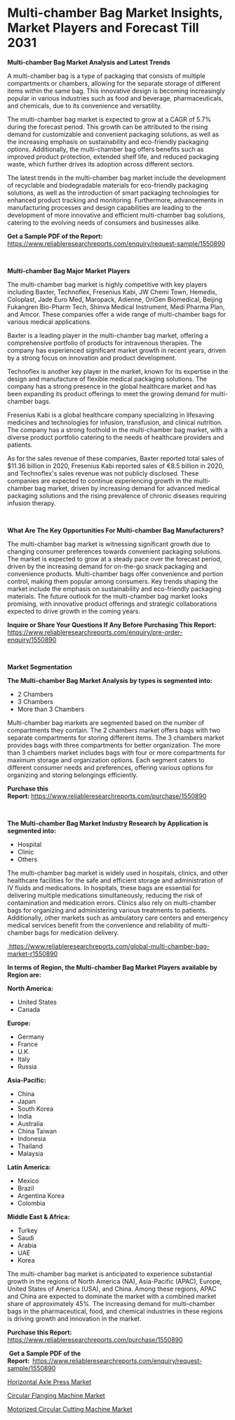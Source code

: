 <p><h1>Multi-chamber Bag Market Insights, Market Players and Forecast Till 2031</h1></p><p><strong>Multi-chamber Bag Market Analysis and Latest Trends</strong></p>
<p><p>A multi-chamber bag is a type of packaging that consists of multiple compartments or chambers, allowing for the separate storage of different items within the same bag. This innovative design is becoming increasingly popular in various industries such as food and beverage, pharmaceuticals, and chemicals, due to its convenience and versatility.</p><p>The multi-chamber bag market is expected to grow at a CAGR of 5.7% during the forecast period. This growth can be attributed to the rising demand for customizable and convenient packaging solutions, as well as the increasing emphasis on sustainability and eco-friendly packaging options. Additionally, the multi-chamber bag offers benefits such as improved product protection, extended shelf life, and reduced packaging waste, which further drives its adoption across different sectors.</p><p>The latest trends in the multi-chamber bag market include the development of recyclable and biodegradable materials for eco-friendly packaging solutions, as well as the introduction of smart packaging technologies for enhanced product tracking and monitoring. Furthermore, advancements in manufacturing processes and design capabilities are leading to the development of more innovative and efficient multi-chamber bag solutions, catering to the evolving needs of consumers and businesses alike.</p></p>
<p><strong>Get a Sample PDF of the Report:&nbsp;</strong> <a href="https://www.reliableresearchreports.com/enquiry/request-sample/1550890">https://www.reliableresearchreports.com/enquiry/request-sample/1550890</a></p>
<p>&nbsp;</p>
<p><strong>Multi-chamber Bag Major Market Players</strong></p>
<p><p>The multi-chamber bag market is highly competitive with key players including Baxter, Technoflex, Fresenius Kabi, JW Chemi Town, Hemedis, Coloplast, Jade Euro Med, Maropack, Adienne, OriGen Biomedical, Beijing Fukangren Bio-Pharm Tech, Shinva Medical Instrument, Medi Pharma Plan, and Amcor. These companies offer a wide range of multi-chamber bags for various medical applications.</p><p>Baxter is a leading player in the multi-chamber bag market, offering a comprehensive portfolio of products for intravenous therapies. The company has experienced significant market growth in recent years, driven by a strong focus on innovation and product development.</p><p>Technoflex is another key player in the market, known for its expertise in the design and manufacture of flexible medical packaging solutions. The company has a strong presence in the global healthcare market and has been expanding its product offerings to meet the growing demand for multi-chamber bags.</p><p>Fresenius Kabi is a global healthcare company specializing in lifesaving medicines and technologies for infusion, transfusion, and clinical nutrition. The company has a strong foothold in the multi-chamber bag market, with a diverse product portfolio catering to the needs of healthcare providers and patients.</p><p>As for the sales revenue of these companies, Baxter reported total sales of $11.36 billion in 2020, Fresenius Kabi reported sales of €8.5 billion in 2020, and Technoflex's sales revenue was not publicly disclosed. These companies are expected to continue experiencing growth in the multi-chamber bag market, driven by increasing demand for advanced medical packaging solutions and the rising prevalence of chronic diseases requiring infusion therapy.</p></p>
<p>&nbsp;</p>
<p><strong>What Are The Key Opportunities For Multi-chamber Bag Manufacturers?</strong></p>
<p><p>The multi-chamber bag market is witnessing significant growth due to changing consumer preferences towards convenient packaging solutions. The market is expected to grow at a steady pace over the forecast period, driven by the increasing demand for on-the-go snack packaging and convenience products. Multi-chamber bags offer convenience and portion control, making them popular among consumers. Key trends shaping the market include the emphasis on sustainability and eco-friendly packaging materials. The future outlook for the multi-chamber bag market looks promising, with innovative product offerings and strategic collaborations expected to drive growth in the coming years.</p></p>
<p><strong>Inquire or Share Your Questions If Any Before Purchasing This Report:</strong> <a href="https://www.reliableresearchreports.com/enquiry/pre-order-enquiry/1550890">https://www.reliableresearchreports.com/enquiry/pre-order-enquiry/1550890</a></p>
<p>&nbsp;</p>
<p><strong>Market Segmentation</strong></p>
<p><strong>The Multi-chamber Bag Market Analysis by types is segmented into:</strong></p>
<p><ul><li>2 Chambers</li><li>3 Chambers</li><li>More than 3 Chambers</li></ul></p>
<p><p>Multi-chamber bag markets are segmented based on the number of compartments they contain. The 2 chambers market offers bags with two separate compartments for storing different items. The 3 chambers market provides bags with three compartments for better organization. The more than 3 chambers market includes bags with four or more compartments for maximum storage and organization options. Each segment caters to different consumer needs and preferences, offering various options for organizing and storing belongings efficiently.</p></p>
<p><strong>Purchase this Report:&nbsp;</strong><a href="https://www.reliableresearchreports.com/purchase/1550890">https://www.reliableresearchreports.com/purchase/1550890</a></p>
<p>&nbsp;</p>
<p><strong>The Multi-chamber Bag Market Industry Research by Application is segmented into:</strong></p>
<p><ul><li>Hospital</li><li>Clinic</li><li>Others</li></ul></p>
<p><p>The multi-chamber bag market is widely used in hospitals, clinics, and other healthcare facilities for the safe and efficient storage and administration of IV fluids and medications. In hospitals, these bags are essential for delivering multiple medications simultaneously, reducing the risk of contamination and medication errors. Clinics also rely on multi-chamber bags for organizing and administering various treatments to patients. Additionally, other markets such as ambulatory care centers and emergency medical services benefit from the convenience and reliability of multi-chamber bags for medication delivery.</p></p>
<p><a href="https://www.reliableresearchreports.com/global-multi-chamber-bag-market-r1550890">&nbsp;https://www.reliableresearchreports.com/global-multi-chamber-bag-market-r1550890</a></p>
<p><strong>In terms of Region, the Multi-chamber Bag Market Players available by Region are:</strong></p>
<p>
    <p> <strong> North America: </strong>
        <ul>
            <li>United States</li>
            <li>Canada</li>
        </ul>
        </p> 
    <p> <strong> Europe: </strong>
        <ul>
            <li>Germany</li>
            <li>France</li>
            <li>U.K.</li>
            <li>Italy</li>
            <li>Russia</li>
        </ul>
        </p> 
    <p> <strong> Asia-Pacific: </strong>
        <ul>
            <li>China</li>
            <li>Japan</li>
            <li>South Korea</li>
            <li>India</li>
            <li>Australia</li>
            <li>China Taiwan</li>
            <li>Indonesia</li>
            <li>Thailand</li>
            <li>Malaysia</li>
        </ul>
        </p> 
    <p> <strong> Latin America: </strong>
        <ul>
            <li>Mexico</li>
            <li>Brazil</li>
            <li>Argentina Korea</li>
            <li>Colombia</li>
        </ul>
        </p> 
    <p> <strong> Middle East & Africa: </strong>
        <ul>
            <li>Turkey</li>
            <li>Saudi</li>
            <li>Arabia</li>
            <li>UAE</li>
            <li>Korea</li>
        </ul>
    </p>
    </p>
<p><p>The multi-chamber bag market is anticipated to experience substantial growth in the regions of North America (NA), Asia-Pacific (APAC), Europe, United States of America (USA), and China. Among these regions, APAC and China are expected to dominate the market with a combined market share of approximately 45%. The increasing demand for multi-chamber bags in the pharmaceutical, food, and chemical industries in these regions is driving growth and innovation in the market.</p></p>
<p><strong>Purchase this Report: </strong><a href="https://www.reliableresearchreports.com/purchase/1550890">https://www.reliableresearchreports.com/purchase/1550890</a></p>
<p>&nbsp;<strong>Get a Sample PDF of the Report:&nbsp;&nbsp;</strong><a href="https://www.reliableresearchreports.com/enquiry/request-sample/1550890">https://www.reliableresearchreports.com/enquiry/request-sample/1550890</a></p>
<p><strong></strong></p>
<p><p><a href="https://github.com/gladysalidde/Market-Research-Report-List-1/blob/main/horizontal-axle-press-market.md">Horizontal Axle Press Market</a></p><p><a href="https://github.com/changoleonlaverguenzanoexiste/Market-Research-Report-List-4/blob/main/circular-flanging-machine-market.md">Circular Flanging Machine Market</a></p><p><a href="https://github.com/dimitrishawkinswaynenp91rgz/Market-Research-Report-List-3/blob/main/motorized-circular-cutting-machine-market.md">Motorized Circular Cutting Machine Market</a></p></p>